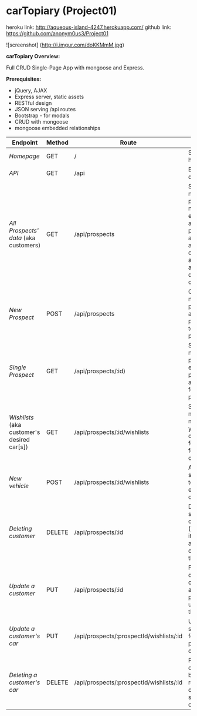 # carTopiary (Project01)

heroku link: http://aqueous-island-4247.herokuapp.com/
github link: https://github.com/anonym0us3/Project01

![screenshot]
(http://i.imgur.com/doKKMmM.jpg)

**carTopiary Overview:**



Full CRUD Single-Page App with mongoose and Express.

**Prerequisites:**

* jQuery, AJAX
* Express server, static assets
* RESTful design
* JSON serving /api routes
* Bootstrap - for modals
* CRUD with mongoose
* mongoose embedded relationships

Endpoint | Method | Route | Data
--- | --- | --- | ---
*Homepage* | GET | / | Serves the homepage
*API* | GET | /api | Basic API details
*All Prospects' data* (aka customers) | GET | /api/prospects | Shows the name, phone number, email address, physical address of all customers, as well as all of their desired car[s]
*New Prospect* | POST | /api/prospects | Creates new prospect and prepends to the page
*Single Prospect* | GET | /api/prospects/:id) | Shows the name, phone, email & physical addresses for a single prospect
*Wishlists* (aka customer's desired car[s]) | GET | /api/prospects/:id/wishlists | Shows make, model, year, color, style for all cars for a single customer
*New vehicle* | POST | /api/prospects/:id/wishlists | Adds single car to an existing customer
*Deleting customer* | DELETE | /api/prospects/:id | Deletes a single customer (and all of its associated cars) from the page
*Update a customer* | PUT | /api/prospects/:id | Form-data'izes a customer and then pushes the update to the page
*Update a customer's car* | PUT | /api/prospects/:prospectId/wishlists/:id | Updates a single car for a particular customer
*Deleting a customer's car* | DELETE | /api/prospects/:prospectId/wishlists/:id | Per click on Delete button, removes 1 car from a single customer
